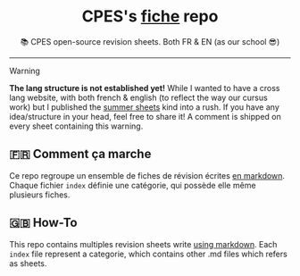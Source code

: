 <h1><center>CPES's <a href="#">fiche</a> repo</center></h1>
<center>
📚 CPES open-source revision sheets. Both FR & EN (as our school 😎)
</center>

---

> [!WARNING]
> **The lang structure is not established yet!** While I wanted to have a cross lang website, with both french & english (to reflect the way our cursus work) but I published the [summer sheets](./juillet-aout/index) kind into a rush. If you have any idea/structure in your head, feel free to share it! A comment is shipped on every sheet containing this warning.

## 🇫🇷 Comment ça marche
Ce repo regroupe un ensemble de fiches de révision écrites [en markdown](./contribution/101). Chaque fichier `index` définie une catégorie, qui possède elle même plusieurs fiches. 

## 🇬🇧 How-To
This repo contains multiples revision sheets write [using markdown](./contribution/101). Each `index` file represent a categorie, which contains other .md files which refers as sheets. 